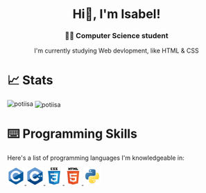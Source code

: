 <h1 align="center">Hi👋, I'm Isabel!</h1>
<h3 align="center">👩‍💻 Computer Science student</h3>
<p align="center"> I'm currently studying Web devlopment, like HTML & CSS</p>

# 📈 Stats
<p><img align="left" src="https://github-readme-stats.vercel.app/api/top-langs?username=potiisa&show_icons=true&theme=tokyonight&locale=en&layout=compact" alt="potiisa" /></p>

<p>&nbsp;<img align="center" src="https://github-readme-stats.vercel.app/api?username=potiisa&show_icons=true&theme=tokyonight&locale=en" alt="potiisa" /></p>

# ⌨️ Programming Skills
Here's a list of programming languages I'm knowledgeable in:
<p align="left"> <a href="https://www.cprogramming.com/" target="_blank" rel="noreferrer"> <img src="https://raw.githubusercontent.com/devicons/devicon/master/icons/c/c-original.svg" alt="c" width="40" height="40"/> </a> <a href="https://www.w3schools.com/cpp/" target="_blank" rel="noreferrer"> <img src="https://raw.githubusercontent.com/devicons/devicon/master/icons/cplusplus/cplusplus-original.svg" alt="cplusplus" width="40" height="40"/> </a> <a href="https://www.w3schools.com/css/" target="_blank" rel="noreferrer"> <img src="https://raw.githubusercontent.com/devicons/devicon/master/icons/css3/css3-original-wordmark.svg" alt="css3" width="40" height="40"/> </a> <a href="https://www.w3.org/html/" target="_blank" rel="noreferrer"> <img src="https://raw.githubusercontent.com/devicons/devicon/master/icons/html5/html5-original-wordmark.svg" alt="html5" width="40" height="40"/> </a> <a href="https://www.python.org" target="_blank" rel="noreferrer"> <img src="https://raw.githubusercontent.com/devicons/devicon/master/icons/python/python-original.svg" alt="python" width="40" height="40"/> </a> </p>

